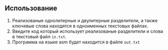## Использование

1. Реализованые однолитерные и двулитерные разделители, а также ключевые слова находятся в одноименных текстовых файлах.
2. Введите код который использует реализованые разделители и слова в текстовый файл `in.txt`.
3. Программа на языке asm будет находится в файле `out.txt`